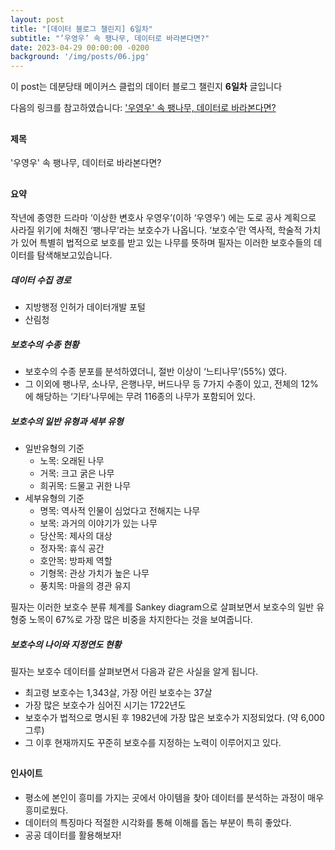 ```yaml
---
layout: post
title: "[데이터 블로그 챌린지] 6일차"
subtitle: "’우영우’ 속 팽나무, 데이터로 바라본다면?"
date: 2023-04-29 00:00:00 -0200
background: '/img/posts/06.jpg'
---
```


이 post는 데분당태 메이커스 클럽의 데이터 블로그 챌린지 **6일차** 글입니다

다음의 링크를 참고하였습니다: ['우영우' 속 팽나무, 데이터로 바라본다면?](https://newsjel.ly/archives/newsjelly-report/14543)

##

#### 제목

'우영우' 속 팽나무, 데이터로 바라본다면?

##

#### 요약

작년에 종영한 드라마 ‘이상한 변호사 우영우’(이하 ‘우영우’) 에는 도로 공사 계획으로 사라질 위기에 처해진 ‘팽나무’라는 보호수가 나옵니다. ‘보호수’란 역사적, 학술적 가치가 있어 특별히 법적으로 보호를 받고 있는 나무를 뜻하며 필자는 이러한 보호수들의 데이터를 탐색해보고있습니다.


##### 데이터 수집 경로
- 지방행정 인허가 데이터개발 포털
- 산림청

##### 보호수의 수종 현황
- 보호수의 수종 분포를 분석하였더니, 절반 이상이 ‘느티나무’(55%) 였다.
- 그 이외에 팽나무, 소나무, 은행나무, 버드나무 등 7가지 수종이 있고, 전체의 12%에 해당하는 ‘기타’나무에는 무려 116종의 나무가 포함되어 있다.

##### 보호수의 일반 유형과 세부 유형
- 일반유형의 기준
  - 노목: 오래된 나무
  - 거목: 크고 굵은 나무
  - 희귀목: 드물고 귀한 나무
- 세부유형의 기준
  - 명목: 역사적 인물이 심었다고 전해지는 나무
  - 보목: 과거의 이야기가 있는 나무
  - 당산목: 제사의 대상
  - 정자목: 휴식 공간
  - 호안목: 방파제 역할
  - 기형목: 관상 가치가 높은 나무
  - 풍치목: 마을의 경관 유지

필자는 이러한 보호수 분류 체계를 Sankey diagram으로 살펴보면서 보호수의 일반 유형중 노목이 67%로 가장 많은 비중을 차지한다는 것을 보여줍니다.

##### 보호수의 나이와 지정연도 현황
필자는 보호수 데이터를 살펴보면서 다음과 같은 사실을 알게 됩니다.
- 최고령 보호수는 1,343살, 가장 어린 보호수는 37살
- 가장 많은 보호수가 심어진 시기는 1722년도
- 보호수가 법적으로 명시된 후 1982년에 가장 많은 보호수가 지정되었다. (약 6,000그루)
- 그 이후 현재까지도 꾸준히 보호수를 지정하는 노력이 이루어지고 있다.


##

#### 인사이트

* 평소에 본인이 흥미를 가지는 곳에서 아이템을 찾아 데이터를 분석하는 과정이 매우 흥미로웠다.
* 데이터의 특징마다 적절한 시각화를 통해 이해를 돕는 부분이 특히 좋았다.
* 공공 데이터를 활용해보자!
